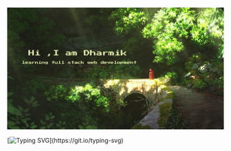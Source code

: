 <p align="center">
  <img src="https://github.com/DharmikUmretiya/dharmikumretiya/blob/main/main/Hi%20%2CI%20am%20Dharmik.png" />
</p>

[![Typing SVG](https://readme-typing-svg.herokuapp.com?font=Fira+Code&pause=1000&color=E5EBAB&width=460&lines=Hey+there!+I%E2%80%99m+Dharmik+from+IIIT+Surat.)](https://git.io/typing-svg)
